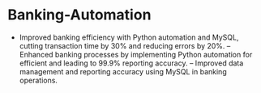 # Banking-Automation
- Improved banking efficiency with Python automation and MySQL, cutting transaction time by 30% and reducing errors by 20%.
– Enhanced banking processes by implementing Python automation for efficient and leading to 99.9% reporting
  accuracy.
– Improved data management and reporting accuracy using MySQL in banking operations.
